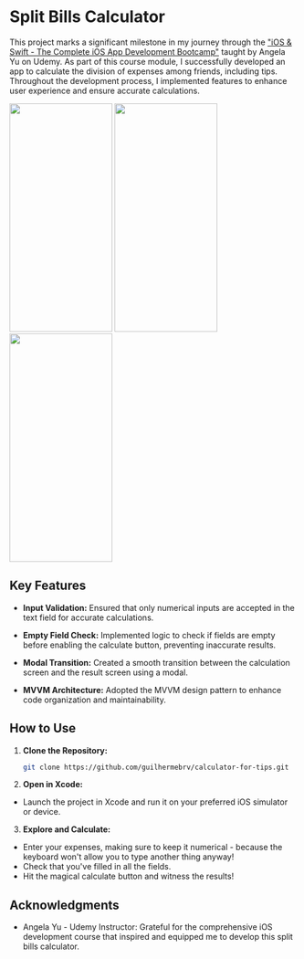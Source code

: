 # Split Bills Calculator

This project marks a significant milestone in my journey through the ["iOS & Swift - The Complete iOS App Development Bootcamp"](https://www.udemy.com/course/ios-13-app-development-bootcamp) taught by Angela Yu on Udemy. As part of this course module, I successfully developed an app to calculate the division of expenses among friends, including tips. Throughout the development process, I implemented features to enhance user experience and ensure accurate calculations.

<img src="https://github.com/guilhermebrv/calculator-for-tips/assets/104163003/e5b2cc66-1eb4-4098-9017-846159cd8fe2" width="180" height="400" />
<img src="https://github.com/guilhermebrv/calculator-for-tips/assets/104163003/563cbeb2-dfbd-4c41-8f46-eb880a0afc5a" width="180" height="400" />
<img src="https://github.com/guilhermebrv/calculator-for-tips/assets/104163003/02a76d9a-64c2-4054-a2c8-616f0e636bca" width="180" height="400" />

## Key Features

- **Input Validation:** Ensured that only numerical inputs are accepted in the text field for accurate calculations.

- **Empty Field Check:** Implemented logic to check if fields are empty before enabling the calculate button, preventing inaccurate results.

- **Modal Transition:** Created a smooth transition between the calculation screen and the result screen using a modal.

- **MVVM Architecture:** Adopted the MVVM design pattern to enhance code organization and maintainability.

## How to Use

1. **Clone the Repository:**
   ```bash
   git clone https://github.com/guilhermebrv/calculator-for-tips.git

2. **Open in Xcode:**
- Launch the project in Xcode and run it on your preferred iOS simulator or device.

3. **Explore and Calculate:**
- Enter your expenses, making sure to keep it numerical - because the keyboard won't allow you to type another thing anyway!
- Check that you've filled in all the fields.
- Hit the magical calculate button and witness the results!

## Acknowledgments
- Angela Yu - Udemy Instructor: Grateful for the comprehensive iOS development course that inspired and equipped me to develop this split bills calculator.
